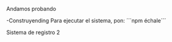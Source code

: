 <p>Andamos probando</p>
-Construyending
Para ejecutar el sistema, pon:
´´´npm échale´´´

Sistema de registro 2
